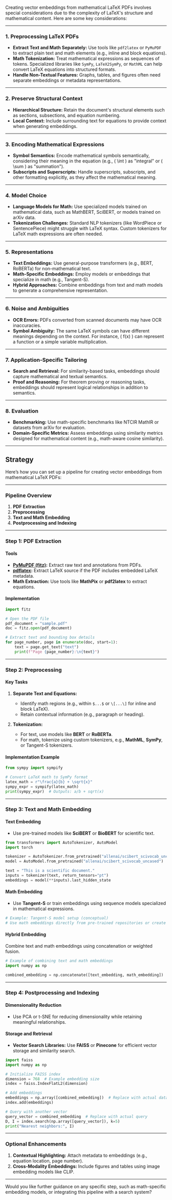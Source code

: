 Creating vector embeddings from mathematical LaTeX PDFs involves special considerations due to the complexity of LaTeX's structure and mathematical content. Here are some key considerations:

---

### **1. Preprocessing LaTeX PDFs**
- **Extract Text and Math Separately:** Use tools like `pdf2latex` or `PyMuPDF` to extract plain text and math elements (e.g., inline and block equations).
- **Math Tokenization:** Treat mathematical expressions as sequences of tokens. Specialized libraries like `SymPy`, `LaTeX2SymPy`, or `MathML` can help convert LaTeX equations into structured formats.
- **Handle Non-Textual Features:** Graphs, tables, and figures often need separate embeddings or metadata representations.

---

### **2. Preserve Structural Context**
- **Hierarchical Structure:** Retain the document's structural elements such as sections, subsections, and equation numbering.
- **Local Context:** Include surrounding text for equations to provide context when generating embeddings.

---

### **3. Encoding Mathematical Expressions**
- **Symbol Semantics:** Encode mathematical symbols semantically, considering their meaning in the equation (e.g., \( \int \) as "integral" or \( \sum \) as "summation").
- **Subscripts and Superscripts:** Handle superscripts, subscripts, and other formatting explicitly, as they affect the mathematical meaning.

---

### **4. Model Choice**
- **Language Models for Math:** Use specialized models trained on mathematical data, such as MathBERT, SciBERT, or models trained on arXiv data.
- **Tokenization Challenges:** Standard NLP tokenizers (like WordPiece or SentencePiece) might struggle with LaTeX syntax. Custom tokenizers for LaTeX math expressions are often needed.

---

### **5. Representations**
- **Text Embeddings:** Use general-purpose transformers (e.g., BERT, RoBERTa) for non-mathematical text.
- **Math-Specific Embeddings:** Employ models or embeddings that specialize in math (e.g., Tangent-S).
- **Hybrid Approaches:** Combine embeddings from text and math models to generate a comprehensive representation.

---

### **6. Noise and Ambiguities**
- **OCR Errors:** PDFs converted from scanned documents may have OCR inaccuracies.
- **Symbol Ambiguity:** The same LaTeX symbols can have different meanings depending on the context. For instance, \( f(x) \) can represent a function or a simple variable multiplication.

---

### **7. Application-Specific Tailoring**
- **Search and Retrieval:** For similarity-based tasks, embeddings should capture mathematical and textual semantics.
- **Proof and Reasoning:** For theorem proving or reasoning tasks, embeddings should represent logical relationships in addition to semantics.

---

### **8. Evaluation**
- **Benchmarking:** Use math-specific benchmarks like NTCIR MathIR or datasets from arXiv for evaluation.
- **Domain-Specific Metrics:** Assess embeddings using similarity metrics designed for mathematical content (e.g., math-aware cosine similarity).

---

## Strategy

Here’s how you can set up a pipeline for creating vector embeddings from mathematical LaTeX PDFs:

---

### **Pipeline Overview**

1. **PDF Extraction**
2. **Preprocessing**
3. **Text and Math Embedding**
4. **Postprocessing and Indexing**

---

### **Step 1: PDF Extraction**

#### **Tools**
- **[PyMuPDF (fitz)](https://pymupdf.readthedocs.io/en/latest/):**
  Extract raw text and annotations from PDFs.
- **[pdflatex](https://www.latex-project.org/):** Extract LaTeX source if the PDF includes embedded LaTeX metadata.
- **Math Extraction:** Use tools like **MathPix** or **pdf2latex** to extract equations.

#### **Implementation**
```python
import fitz

# Open the PDF file
pdf_document = "sample.pdf"
doc = fitz.open(pdf_document)

# Extract text and bounding box details
for page_number, page in enumerate(doc, start=1):
    text = page.get_text("text")
    print(f"Page {page_number}:\n{text}")
```

---

### **Step 2: Preprocessing**

#### **Key Tasks**
1. **Separate Text and Equations:**
   - Identify math regions (e.g., within `$...$` or `\[...\]` for inline and block LaTeX).
   - Retain contextual information (e.g., paragraph or heading).

2. **Tokenization:**
   - For text, use models like **BERT** or **RoBERTa**.
   - For math, tokenize using custom tokenizers, e.g., **MathML**, **SymPy**, or Tangent-S tokenizers.

#### **Implementation Example**
```python
from sympy import sympify

# Convert LaTeX math to SymPy format
latex_math = r"\frac{a}{b} + \sqrt{x}"
sympy_expr = sympify(latex_math)
print(sympy_expr)  # Outputs: a/b + sqrt(x)
```

---

### **Step 3: Text and Math Embedding**

#### **Text Embedding**
- Use pre-trained models like **SciBERT** or **BioBERT** for scientific text.
```python
from transformers import AutoTokenizer, AutoModel
import torch

tokenizer = AutoTokenizer.from_pretrained("allenai/scibert_scivocab_uncased")
model = AutoModel.from_pretrained("allenai/scibert_scivocab_uncased")

text = "This is a scientific document."
inputs = tokenizer(text, return_tensors="pt")
embeddings = model(**inputs).last_hidden_state
```

#### **Math Embedding**
- Use **Tangent-S** or train embeddings using sequence models specialized in mathematical expressions.

```python
# Example: Tangent-S model setup (conceptual)
# Use math embeddings directly from pre-trained repositories or create embeddings
```

#### **Hybrid Embedding**
Combine text and math embeddings using concatenation or weighted fusion.

```python
# Example of combining text and math embeddings
import numpy as np

combined_embedding = np.concatenate([text_embedding, math_embedding])
```

---

### **Step 4: Postprocessing and Indexing**

#### **Dimensionality Reduction**
- Use PCA or t-SNE for reducing dimensionality while retaining meaningful relationships.

#### **Storage and Retrieval**
- **Vector Search Libraries:** Use **FAISS** or **Pinecone** for efficient vector storage and similarity search.

```python
import faiss
import numpy as np

# Initialize FAISS index
dimension = 768  # Example embedding size
index = faiss.IndexFlatL2(dimension)

# Add embeddings
embeddings = np.array([combined_embedding])  # Replace with actual data
index.add(embeddings)

# Query with another vector
query_vector = combined_embedding  # Replace with actual query
D, I = index.search(np.array([query_vector]), k=5)
print("Nearest neighbors:", I)
```

---

### **Optional Enhancements**
1. **Contextual Highlighting:** Attach metadata to embeddings (e.g., equation location, page number).
2. **Cross-Modality Embeddings:** Include figures and tables using image embedding models like CLIP.

---

Would you like further guidance on any specific step, such as math-specific embedding models, or integrating this pipeline with a search system?
